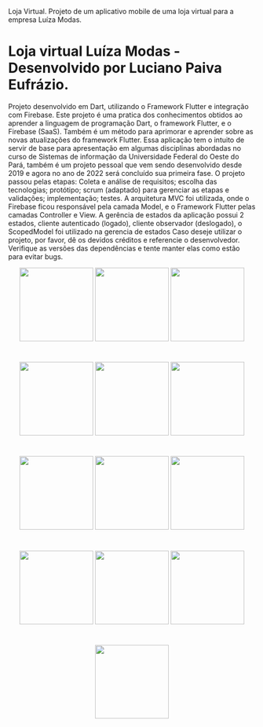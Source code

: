 Loja Virtual.
Projeto de um aplicativo mobile de uma loja virtual para a empresa Luíza Modas.
# Loja virtual Luíza Modas - Desenvolvido por Luciano Paiva Eufrázio.
Projeto desenvolvido em Dart, utilizando o Framework Flutter e integração com Firebase.
Este projeto é uma pratica dos conhecimentos obtidos ao aprender a linguagem de programação Dart, o framework Flutter, e o Firebase (SaaS). Também é um método para aprimorar e aprender sobre as novas atualizações do framework Flutter.
Essa aplicação tem o intuito de servir de base para apresentação em algumas disciplinas abordadas no curso de Sistemas de informação da Universidade Federal do Oeste do Pará, também é um projeto pessoal que vem sendo desenvolvido desde 2019 e agora no ano de 2022 será concluído sua primeira fase.
O projeto passou pelas etapas: Coleta e análise de requisitos; escolha das tecnologias; protótipo; scrum (adaptado) para gerenciar as etapas e validações; implementação; testes.
A arquitetura MVC foi utilizada, onde o Firebase ficou responsável pela camada Model, e o Framework Flutter pelas camadas Controller e View.
A gerência de estados da aplicação possui 2 estados, cliente autenticado (logado), cliente observador (deslogado), o ScopedModel foi utilizado na gerencia de estados
Caso deseje utilizar o projeto, por favor, dê os devidos créditos e referencie o desenvolvedor.
Verifique as versões das dependências e tente manter elas como estão para evitar bugs.

<div align="center">
<img src="https://user-images.githubusercontent.com/46456708/149637481-48923122-9db1-4b22-9e56-ac17d5ff06de.jpg" width="150px" />
  <img src="https://user-images.githubusercontent.com/46456708/149637485-efca9e50-7141-48e2-8d66-6a5d1657fbd7.jpg" width="150px" />
  <img src="https://user-images.githubusercontent.com/46456708/149637487-9ebffd63-405d-4bf9-a17f-0565f03262b2.jpg" width="150px" />
  <h1></h1>
  <img src="https://user-images.githubusercontent.com/46456708/149637488-6b1c2465-ec06-46c8-bb7a-33c8fc69d6fc.jpg" width="150px" />
  <img src="https://user-images.githubusercontent.com/46456708/149637489-9e01efb6-cb58-4072-9774-7fed28735bf8.jpg" width="150px" />
  <img src="https://user-images.githubusercontent.com/46456708/149637491-c2e8dc8e-a1e7-4f4b-b0ce-a4017c8bba00.jpg" width="150px" />
  <h1></h1>
  <img src="https://user-images.githubusercontent.com/46456708/149637492-f5d58648-7ea8-479e-927f-c4697428b914.jpg" width="150px" />
  <img src="https://user-images.githubusercontent.com/46456708/149637493-221bb57d-9346-4ba0-8f97-6235f155dfd1.jpg" width="150px" />
  <img src="https://user-images.githubusercontent.com/46456708/149637494-f2fc7e95-a3d4-4667-b308-7bb48801e8e7.jpg" width="150px" />
  <h1></h1>
  <img src="https://user-images.githubusercontent.com/46456708/149637496-c8e4af0a-4306-48e0-a249-47d9e19ab4a2.jpg" width="150px" />
  <img src="https://user-images.githubusercontent.com/46456708/149637497-a8532e13-ac54-4298-abd3-2a03b41ca016.jpg" width="150px" />
  <img src="https://user-images.githubusercontent.com/46456708/149637498-26e45e34-c9b8-4138-a4f4-3a2dcce1fe4a.jpg" width="150px" />
  <h1></h1>
  <img src="https://user-images.githubusercontent.com/46456708/149637499-a865c13c-2836-4abc-9014-e45ecfecfc68.jpg" width="150px" />
</div>
